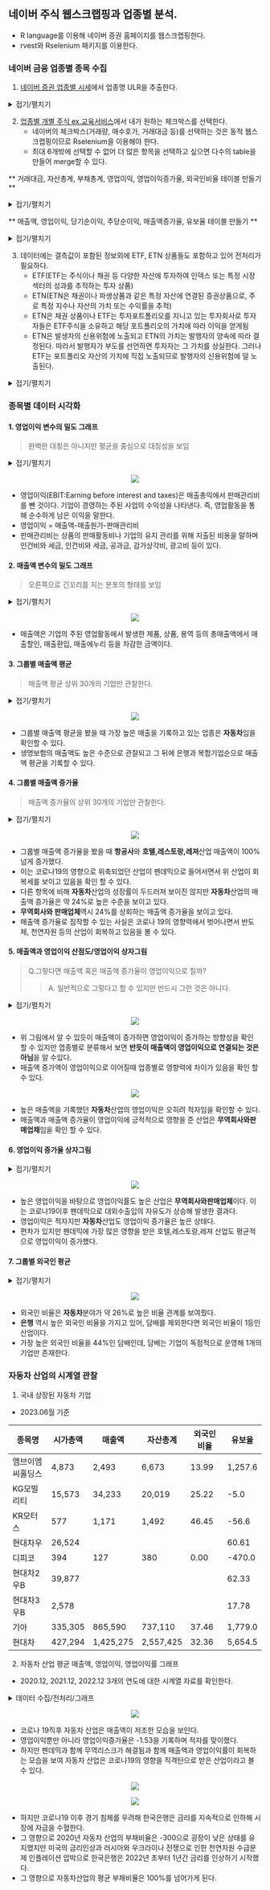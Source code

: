 ## 네이버 주식 웹스크랩핑과 업종별 분석.
- R language를 이용해 네이버 증권 홈페이지를 웹스크랩핑한다.
- rvest와 Rselenium 패키지를 이용한다.

### 네이버 금융 업종별 종목 수집
 1. [네이버 증권 업종별 시세](https://finance.naver.com/sise/sise_group.naver?type=upjong)에서 업종명 ULR을 추출한다.

<details>
  <summary>접기/펼치기</summary>
  
```r
#업종별 종목 주소
url <- "https://finance.naver.com/sise/sise_group.naver?type=upjong"
html <- read_html(url,encoding = "EUC-KR")

sise_gr <- html %>%
  html_nodes("table") %>%
  html_nodes("td") %>%
  html_nodes("a") %>%
  html_attr("href") %>%
  .[1:79]

sise1_gr <- paste0("https://finance.naver.com", sise_gr)
```
</details>
  
  2. [업종별 개별 주식 ex.교육서비스](https://finance.naver.com/sise/sise_group_detail.naver?type=upjong&no=290)에서 내가 원하는 체크박스를 선택한다.
     - 네이버의 체크박스(거래량, 매수호가, 거래대금 등)를 선택하는 것은 동적 웹스크랩핑이므로 Rselenium을 이용해야 한다.
     - 최대 6개밖에 선택할 수 없어 더 많은 항목을 선택하고 싶으면 다수의 table을 만들어 merge할 수 있다.
       
  ** 거래대금, 자산총계, 부채총계, 영업이익, 영업이익증가율, 외국인비율 테이블 만들기 **
  <details> 
  <summary>접기/펼치기</summary>
  
```r
# 거래대금, 자산총계, 부채총계, 영업이익, 영업이익증가율, 외국인비율 테이블 만들기
table1 <- c()
for (k in 1:length(sise1_gr)) {
  remDr$navigate(sise1_gr[k])
  # remDr$ screenshot (display = TRUE)
  
  
  # checked 속성이 있는 요소를 찾기 위한 XPath
  xpath <- '//input[@type="checkbox" and @checked]'
  
  # 요소 선택
  elements <- remDr$findElements(using = "xpath", value = xpath)
  
  # 선택된 요소의 checked 속성 제거
  for (element in elements) {
    remDr$executeScript("arguments[0].removeAttribute('checked')",
                        list(element))
  }
  
  # remDr$ screenshot (display = TRUE)
  
  
  for (i in c(3, 5, 10, 11, 15, 16)) {
    element_id <- paste0("option", i)
    checkbox <-
      remDr$findElement(
        using = "xpath",
        value = sprintf('//input[@type="checkbox" and @id="%s"]', element_id)
      )
    checkbox$clickElement()
  }
  
  # remDr$screenshot(display = TRUE)
  
  
  element <-
    remDr$findElement(using = "xpath", value = "/html/body/div[3]/div[2]/div[2]/div[3]/form/div/div/div/a[1]")
  
  
  if (!is.null(element)) {
    # 클릭
    element$clickElement()
  } else {
    # 요소가 없을 경우 처리
  }
  
  remDr$screenshot(display = TRUE)
  
  table_element <-
    remDr$findElement(using = "css", value = "#contentarea > div:nth-child(5) > table")
  
  table_html <- table_element$getPageSource()[[1]]
  
  # Extract the table data using CSS selector
  table_data <-
    read_html(table_html) %>%
    html_nodes("#contentarea > div:nth-child(5) > table") %>%
    html_table(fill = TRUE) %>%
    as.data.frame() %>%
    select(-토론실) %>%
    select(-Var.12)
  
  jong_mok <- read_html(table_html) %>%
    html_nodes("table") %>%
    html_nodes("td") %>%
    html_text() %>%
    .[2] %>%
    gsub("\\n|\\t", "", .)
  
  업종명 <-  matrix(jong_mok , nrow(table_data))
  
  df <- cbind(업종명, table_data)
  
  table1 <- rbind(table1, df)
  
}

# View(table1)

sise1_gr <- paste0("https://finance.naver.com", sise_gr)
```
</details>

** 매출액, 영업이익, 당기순이익, 주당순이익, 매출액증가율, 유보율 테이블 만들기 **

<details>

 <summary>접기/펼치기</summary>

```r
# table2 <- c()
for (k in 1:length(sise1_gr)) {
  remDr$navigate(sise1_gr[k])
  # remDr$ screenshot (display = TRUE)
  
  
  # checked 속성이 있는 요소를 찾기 위한 XPath
  xpath <- '//input[@type="checkbox" and @checked]'
  
  # 요소 선택
  elements <- remDr$findElements(using = "xpath", value = xpath)
  
  # 선택된 요소의 checked 속성 제거
  for (element in elements) {
    remDr$executeScript("arguments[0].removeAttribute('checked')",
                        list(element))
  }
  
  # remDr$ screenshot (display = TRUE)
  
  
  for (i in c(5, 17, 22, 23, 25, 27)) {
    element_id <- paste0("option", i)
    checkbox <-
      remDr$findElement(
        using = "xpath",
        value = sprintf('//input[@type="checkbox" and @id="%s"]', element_id)
      )
    checkbox$clickElement()
  }
  
  # remDr$screenshot(display = TRUE)
  
  
  element <-
    remDr$findElement(using = "xpath", value = "/html/body/div[3]/div[2]/div[2]/div[3]/form/div/div/div/a[1]")
  
  #
  if (!is.null(element)) {
    # 클릭
    element$clickElement()
  } else {
    # 요소가 없을 경우 처리
  }
  
  remDr$screenshot(display = TRUE)
  
  table_element <-
    remDr$findElement(using = "css", value = "#contentarea > div:nth-child(5) > table")
  
  
  table_html <- table_element$getPageSource()[[1]]
  
  # Extract the table data using CSS selector
  table_data <-
    read_html(table_html) %>%
    html_nodes("#contentarea > div:nth-child(5) > table") %>%
    html_table(fill = TRUE) %>%
    as.data.frame() %>%
    select(-토론실) %>%
    select(-Var.12)
  
  jong_mok <- read_html(table_html) %>%
    html_nodes("table") %>%
    html_nodes("td") %>%
    html_text() %>%
    .[2] %>%
    gsub("\\n|\\t", "", .)
  
  업종명 <-  matrix(jong_mok , nrow(table_data))
  
  df <- cbind(업종명, table_data)
  
  table2 <- rbind(table2, df)
  
}

# View(table2)
```
</details>

  3. 데이터에는 결측값이 포함된 정보외에 ETF, ETN 상품들도 포함하고 있어 전처리가 필요하다.
     - ETF(ETF는 주식이나 채권 등 다양한 자산에 투자하여 인덱스 또는 특정 시장 섹터의 성과를 추적하는 투자 상품)
     - ETN(ETN은 채권이나 파생상품과 같은 특정 자산에 연결된 증권상품으로, 주로 특정 지수나 자산의 가치 또는 수익률을 추적)
     - ETN은 채권 상품이나 ETF는 투자포트폴리오를 지니고 있는 투자회사로 투자자들은 ETF주식을 소유하고 해당 포트폴리오의 가치에 따라 이익을 얻게됨
     - ETN은 발생자의 신용위험에 노출되고 ETN의 가치는 발행자의 양속에 따라 결정된다. 따라서 발행자가 부도를 선언하면 투자자는 그 가치를 상실한다. 그러나 ETF는 포트폴리오 자산의 가치에 직접 노출되므로 발행자의 신용위험에 덜 노출된다.

<details>
  <summary>접기/펼치기</summary>

  ```r
table1_ad <- table1 %>%
  .[, c(1, 2, 6:11)] %>%
  filter(!영업이익 %in% c("", NA))

table_j <-
  as.data.frame(lapply(table1_ad, function(x)
    gsub(",", "", x))) # ,를 지우지 않으면 숫자로 인식을 못함.
```
</details>

### 종목별 데이터 시각화

#### 1. 영업이익 변수의 밀도 그래프
   > 완벽한 대칭은 아니지만 평균을 중심으로 대칭성을 보임
<details>
 <summary>접기/펼치기</summary>
 
```r
ggplot(data = table_j, aes(x = 영업이익)) +
  geom_density(fill = "steelblue", color = "black") +
  labs(x = "영업이익", y = "밀도", title = "영업이익 분포") +
  theme_minimal() +
  xlim(-1000, 1000)

```
</details>

<p align="center">
  <img src="https://github.com/baedabean/myrepo/blob/main/%EC%8A%A4%ED%81%AC%EB%A6%B0%EC%83%B7%202023-06-12%20%EC%98%A4%EC%A0%84%209.50.42.png?raw=true)https://github.com/baedabean/myrepo/blob/main/%EC%8A%A4%ED%81%AC%EB%A6%B0%EC%83%B7%202023-06-12%20%EC%98%A4%EC%A0%84%209.50.42.png?raw=true">
</p>

 - 영업이익(EBIT:Earning before interest and taxes)은 매출총익에서 판매관리비를 뺀 것이다. 기업이 경영하는 주된 사업의 수익성을 나타낸다. 즉, 영업활동을 통해 순수하게 남은 이익을 말한다.
 - 영업이익 = 매출액-매출원가-판매관리비
 - 판매관리비는 상품의 판매활동비나 기업의 유지 관리를 위해 지출된 비용을 말하며 인건비와 세금, 인건비와 세금, 공과금, 감가상각비, 광고비 등이 있다.

#### 2. 매출액 변수의 밀도 그래프
   > 오른쪽으로 긴꼬리를 지는 분포의 형태를 보임

<details>
   
 <summary>접기/펼치기</summary>
 
```r
# 매출액 변수의 밀도 그래프
ggplot(data = table_j, aes(x =매출액)) +
  geom_density(fill = "steelblue", color = "black") +
  labs(x = "매출액", y = "밀도", title = "매출액 분포") +
  theme_minimal() +
  xlim(0, 5000)
```
</details>

<p align="center">
  <img src="https://github.com/baedabean/myrepo/blob/main/%EC%8A%A4%ED%81%AC%EB%A6%B0%EC%83%B7%202023-06-12%20%EC%98%A4%EC%A0%84%209.50.53.png?raw=true">
</p>

- 매출액은 기업의 주된 영업활동에서 발생한 제품, 상품, 용역 등의 총매출액에서 매출할인, 매출환입, 매출에누리 등을 차감한 금액이다.

#### 3. 그룹별 매출액 평균
   > 매출액 평균 상위 30개의 기업만 관찰한다.

<details>
   
 <summary>접기/펼치기</summary>
 
```r
#그룹별 매출액 평균

group_30 <- table_j %>%
  group_by(업종명) %>%
  summarize(mean_매출액 = mean(매출액, na.rm = TRUE)) %>% 
  top_n(30, mean_매출) 

#막대그래프 그리기

ggplot(data = group_30 , aes(x = 업종명, y = mean_매출액, fill = 업종명)) +
  stat_summary(fun = "mean",
               geom = "bar",
              position = "dodge") +
  labs(x = "업종명", y = "매출액", title = "그룹별 매출액 평균") +
  theme_minimal() +
  theme(axis.text.x = element_text(angle = 45, hjust = 1))
```
</details>

<p align="center">
  <img src="https://github.com/baedabean/myrepo/blob/main/%EA%B7%B8%EB%A3%B9%EB%B3%84%20%EB%A7%A4%EC%B6%9C%EC%95%A1%20%ED%8F%89%EA%B7%A0.png?raw=true">
</p>

 - 그룹별 매출액 평균을 봤을 때 가장 높은 매출을 기록하고 있는 업종은 **자동차**임을 확인할 수 있다.
 - 생명보험의 매출액도 높은 수준으로 관찰되고 그 뒤에 은행과 복합기업순으로 매출액 평균을 기록할 수 있다.
   
#### 4. 그룹별 매출액 증가율
   > 매출액 증가율의 상위 30개의 기업만 관찰한다.

<details>
   
 <summary>접기/펼치기</summary>
 
```r
#그룹별 매출액 증가율
top_30_f <- table_j %>%
  group_by(업종명) %>%
  summarize(mean_매출액증가율 = mean(매출액증가율, na.rm = TRUE)) %>% 
  top_n(30, mean_매출액증가율) 

#막대그래프 그리기
ggplot(data = top_30 , aes(x = 업종명, y = mean_매출액증가율, fill = 업종명)) +
  stat_summary(fun = "mean",
               geom = "bar",
               position = "dodge") +
  labs(x = "업종명", y = "매출액 증가율", title = "그룹별 매출액 증가율") +
  theme_minimal() +
  theme(axis.text.x = element_text(angle = 45, hjust = 1))
```
</details>

<p align="center">
  <img src="https://github.com/baedabean/myrepo/blob/main/%EA%B7%B8%EB%A3%B9%EB%B3%84%20%EB%A7%A4%EC%B6%9C%EC%95%A1%20%EC%A6%9D%EA%B0%80%EC%9C%A8.png?raw=true">
</p>

- 그룹별 매출액 증가율을 봤을 때 **항공사**와 **호텔,레스토랑,레져**산업 매출액이 100% 넘게 증가했다.
- 이는 코로나19의 영향으로 위축되었던 산업이 펜데믹으로 들어서면서 위 산업이 회복세를 보이고 있음을 확인 할 수 있다.
- 다른 항목에 비해 **자동차**산업의 성장률이 두드러져 보이진 않지만 **자동차**산업의 매출액 증가율은 약 24%로 높은 수준을 보이고 있다.
- **무역회사와 판매업체**역시 24%를 상회하는 매출액 증가율을 보이고 있다.
- 매출액 증가율로 짐작할 수 있는 사실은 코로나 19의 영향력에서 벗어나면서 반도체, 천연자원 등의 산업이 회복하고 있음을 볼 수 있다.

#### 5. 매출액과 영업이익 산점도/영업이익 상자그림

   > Q.그렇다면 매출액 혹은 매출액 증가율이 영업이익으로 질까?
   >> A. 일반적으로 그렇다고 할 수 있지만 반드시 그런 것은 아니다.
   
  <details>
   
 <summary>접기/펼치기</summary>
 
```
#매출액 상위30개를 기준으로 영업이익률 table 작성

top_m_n <- top_30$업종명
top_m <- c()
for (i in 1:30) {
 top_m_table <-  table_j %>% 
    filter(업종명%in% top_m_n[i])
 top_m <- rbind(top_m, top_m_table)
}

#스캐터 플롯 그리기 
ggplot(data = table_j, aes(x = 매출액, y = 영업이익, color = 업종명)) +
 geom_point() +
 labs(x = "매출액", y = "영업이익", title = "매출액과 영업이익 관계") +
 geom_smooth(method = "lm", se=F) ## 그룹별 회귀선 추가

#상자그림 그리기
ggplot(data =  top_m, aes(x = 업종명, y = 영업이익, fill = 업종명)) +
  geom_boxplot() +
  labs(x = "업종명", y = "영업이익", title = "그룹별 매출액 비교") +
  theme(axis.text.x = element_text(angle = 45, hjust = 1)) +
  ylim(-1500, 1500)
```
</details>

<p align="center">
  <img src="https://github.com/baedabean/myrepo/blob/main/%E1%84%86%E1%85%A2%E1%84%8E%E1%85%AE%E1%86%AF%E1%84%8B%E1%85%A2%E1%86%A8%E1%84%80%E1%85%AA%20%E1%84%8B%E1%85%A7%E1%86%BC%E1%84%8B%E1%85%A5%E1%86%B8%E1%84%8B%E1%85%B5%E1%84%8B%E1%85%B5%E1%86%A8%E1%84%85%E1%85%B2%E1%86%AF%20%E1%84%89%E1%85%A1%E1%86%AB%E1%84%8C%E1%85%A5%E1%86%B7%E1%84%83%E1%85%A9%20%E1%84%87%E1%85%A9%E1%86%A8%E1%84%89%E1%85%A1%E1%84%87%E1%85%A9%E1%86%AB.png?raw=true">
</p>

- 위 그림에서 알 수 있듯이 매출액이 증가하면 영업이익이 증가하는 방향성을 확인 할 수 있지만 엽종별로 분류해서 보면 **반듯이 매출액이 영업이익으로 연결되는 것은 아님**을 알 수있다.
- 매출액 증가액이 영업이익으로 이어질때 업종별로 영향력에 차이가 있음을 확인 할 수 있다.

<p align="center">
  <img src="https://github.com/baedabean/myrepo/blob/main/%E1%84%80%E1%85%B3%E1%84%85%E1%85%AE%E1%86%B8%E1%84%87%E1%85%A7%E1%86%AF%20%E1%84%8B%E1%85%A7%E1%86%BC%E1%84%8B%E1%85%A5%E1%86%B8%E1%84%8B%E1%85%B5%E1%84%8B%E1%85%B5%E1%86%A8.png?raw=true">
</p>

- 높은 매출액을 기록했던 **자동차**산업의 영업이익은 오히려 적자임을 확인할 수 있다.
- 매출액과 매출액 증가율이 영업이익에 긍적적으로 영향을 준 산업은 **무역회사와판매업채**임을 확인 할 수 있다.

#### 6. 영업이익 증가율 상자그림
<details>
   
 <summary>접기/펼치기</summary>
 
```
#상자그림 그리기
ggplot(data = top_m, aes(x = 업종명, y = 영업이익증가율, fill = 업종명)) +
  geom_boxplot() +
  labs(x = "업종명", y = "영업이익증가율", title = "업종별 영업이익증가율 상자그림")+
  theme_minimal() +
  theme(axis.text.x = element_text(angle = 45, hjust = 1))+
  ylim(-200,200)
```
</details>

<p align="center">
  <img src="https://github.com/baedabean/myrepo/blob/main/%E1%84%8B%E1%85%A7%E1%86%BC%E1%84%8B%E1%85%A5%E1%86%B8%E1%84%8B%E1%85%B5%E1%84%8B%E1%85%B5%E1%86%A8%20%E1%84%8C%E1%85%B3%E1%86%BC%E1%84%80%E1%85%A1%E1%84%8B%E1%85%B2%E1%86%AF%20%E1%84%89%E1%85%A1%E1%86%BC%E1%84%8C%E1%85%A1%E1%84%80%E1%85%B3%E1%84%85%E1%85%B5%E1%86%B7.png?raw=true">
</p>

- 높은 영업이익을 바탕으로 영업이익률도 높은 산업은 **무역회사와판매업체**이다. 이는 코로나19이후 펜데믹으로 대외수출입의 자유도가 상승해 발생한 결과다.
- 영업이익은 적자지만 **자동차**산업도 영업이익 증가율은 높은 상태다.
- 편차가 있지만 펜데믹에 가장 많은 영향을 받은 호텔,레스토랑,레져 산업도 평균적으로 영업이익이 증가했다.

#### 7. 그룹별 외국인 평균
   
<details>
   
 <summary>접기/펼치기</summary>
 
```
# 그룹별 외국인 평균
top_30_f <- table_j %>%
  group_by(업종명) %>%
  summarize(mean_외국인비율 = mean(외국인비율, na.rm = TRUE)) %>% 
  top_n(30, mean_외국인비율)

#막대그래프 그리기
ggplot(data = top_30_f , aes(x = 업종명, y = mean_외국인비율, fill = 업종명)) +
  stat_summary(fun = "mean",
               geom = "bar",
               position = "dodge") +
  labs(x = "업종명", y = "외국인 비율", title = "그룹별 외국인 비율") +
  theme_minimal() +
  theme(axis.text.x = element_text(angle = 45, hjust = 1))

```
</details>


<p align="center">
  <img src="https://github.com/baedabean/myrepo/blob/main/%EA%B7%B8%EB%A3%B9%EB%B3%84%20%EC%99%B8%EA%B5%AD%EC%9D%B8%20%EB%B9%84%EC%9C%A8.png?raw=true">
</p>

- 외국인 비율은 **자동차**분야가 약 26%로 높은 비율 관계를 보여줬다.
- **은행** 역시 높은 외국인 비율을 가지고 있어, 담배를 제외한다면 외국인 비율이 1등인 산업이다.
- 가장 높은 외국인 비율을 44%인 담배인데, 담배는 기업이 독점적으로 운영해 1개의 기업만 존재한다.

### 자동차 산업의 시계열 관찰

1. 국내 상장된 자동차 기업
- 2023.06월 기준

| 종목명 | 시가총액 | 매출액 | 자산총계 | 외국인비율 | 유보율 |
|----- |-----   | -----| ----- | ----- | ----- |
| 엠브이엠씨홀딩스 |  4,873 | 2,493|6,673 |13.99|1,257.6|
| KG모빌리티 |15,573 | 34,233|    20,019|      25.22|    -5.0|
|KR모터스        | 577   |1,171  |    1,492 |   46.45|   -56.6|
|현대차우         |26,524|       |              | |60.61        |
|디피코          | 394   | 127   |     380      | 0.00 | -470.0|
|현대차2우B       | 39,877|       |              |   |62.33     |   
|현대차3우B      | 2,578|        |         |   |17.78|        
|기아          | 335,305|865,590 |  737,110      |37.46 |1,779.0|
|현대차         |427,294 |1,425,275| 2,557,425      |32.36| 5,654.5|

2. 자동차 산업 평균 매출액, 영업이익, 영업이익률 그래프
- 2020.12, 2021.12, 2022.12 3개의 연도에 대한 시계열 자료를 확인한다.

<details>
<summary>데이터 수집/전처리/그래프</summary>
 
```r
# 기업의 실적분석 table을 수집하는 함수
perf_table <- function(code) {
  base_url <- "https://finance.naver.com/item/main.naver?code="
  url <- paste0(base_url, code)
  
  table <- read_html(url, encoding = "euc-kr") %>%
    html_nodes("table.tb_type1.tb_num") %>%
    html_table()
  
  table1 <- as.data.frame(table[[1]])
  table2 <- table1[-c(1, 2),]
  
  # Replace commas with spaces and convert to numeric
  table3 <-
    data.frame(matrix(ncol = ncol(table2), nrow = nrow(table2)))
  
  for (i in 2:ncol(table2)) {
    table3[, i - 1] <- gsub(",", "", table2[, i]) %>%
      as.numeric()
  }
  
  rownames(table3) <-
    c(
      "매출액",
      "영업이익",
      "당기순이익",
      "영업이익률",
      "순이익률",
      "ROE(지배주주)",
      "부채비율",
      "당좌비율",
      "유보율",
      "EPS(원)",
      "PER(배)",
      "BPS(원)",
      "PBR(배)",
      "주당배당금(원)",
      "시가배당률",
      "배당성향"
    )
  colnames(table3) <-
    c(
      "2020.12",
      "2021.12",
      "2022.12",
      "2023.12(E)",
      "2022.03",
      "2022.06",
      "2022.09",
      "2022.12",
      "2023.03",
      "2023.06(E)"
    )
  
  return(table3)
}
}

```

```r
# 900140(엘브이엠씨홀딩스), 000040(KR모터스), 003620(KG모빌리티), 000270(기아), 005380(현대차)
code <- c("900140", "000040", "003620", "000270", "005380")

table <- rbind(
  perf_table(code[1]),
  perf_table(code[2]),
  perf_table(code[3]),
  perf_table(code[4]),
  perf_table(code[5])
)
# view(table)

매출액 <- table[seq(1, 80, 16), ]
영업이익 <- table[seq(2, 80, 16),]
영업이익률 <- table[seq(4, 80, 16), ]
부채비율 <- table[seq(7, 80, 16), ]

mean_매출액 <- colMeans(매출액, na.rm = TRUE) %>%
  .[1:3]
mean_영업이익 <- colMeans(영업이익, na.rm = TRUE) %>%
  .[1:3]
mean_영업이익률 <- colMeans(영업이익률, na.rm = TRUE) %>%
  .[1:3]
mean_부채비율 <- colMeans(부채비율, na.rm = TRUE) %>%
  .[1:3]
time <- c("2020.12", "2021.12", "2022.12")

data <- data.frame(
  time = c("2020.12", "2021.12", "2022.12"),
  mean_매출액 = mean_매출액,
  mean_영업이익 = mean_영업이익,
  mean_영업이익률 = mean_영업이익률,
  mean_부채비율 = mean_부채비율
)
```
 
```r
# 자동차 산업 평균 매출액 그래프 (2020~2022)
plot1 <- ggplot(data) +
  geom_point(aes(x = time, y = mean_매출액), size = 3) +
  geom_line(aes(x = time, y = mean_매출액, group = 1)) +
  labs(x = "Year", y = "Mean Value") +
  ggtitle("자동차 산업 매출액 평균") +
  theme(text = element_text(family = "NanumGothic"))

# 자동차 산업 평균 영업이익 그래프 (2020~2022)
plot2 <- ggplot(data) +
  geom_point(aes(x = time, y = mean_영업이익), size = 3) +
  geom_line(aes(x = time, y = mean_영업이익, group = 1)) +
  labs(x = "Year", y = "Mean Value") +
  ggtitle("자동차 산업 영업이익 평균") +
  theme(text = element_text(family = "NanumGothic"))

# 자동차 산업 평균 영업이익률 그래프 (2020~2022)
plot3 <- ggplot(data) +
  geom_point(aes(x = time, y = mean_영업이익률), size = 3) +
  geom_line(aes(x = time, y = mean_영업이익률, group = 1)) +
  labs(x = "Year", y = "Mean Value", color = "Variable") +
  ggtitle("자동차 산업 영업이익률 평균") +
  theme(text = element_text(family = "NanumGothic"))

# library(gridExtra)
grid.arrange(plot1, plot2, plot3, ncol = 3)

```

</details>

<p align="center">
  <img src="https://github.com/baedabean/myrepo/blob/main/Rplot07.png?raw=true">
</p>

- 코로나 19직후 자동차 산업은 매출액이 저조한 모습을 보인다.
- 영업이익뿐만 아니라 영업이익증가율은 -1.53을 기록하며 적자를 맞이했다.
- 하지만 펜데믹과 함께 무역리스크가 해결됨과 함께 매출액과 영업이익률이 회복하는 모습을 보여 자동차 산업은 코로나19의 영향을 직격탄으로 받은 산업이라고 볼 수 있다.


<p align="center">
  <img src="https://github.com/baedabean/myrepo/blob/main/%E1%84%89%E1%85%B3%E1%84%8F%E1%85%B3%E1%84%85%E1%85%B5%E1%86%AB%E1%84%89%E1%85%A3%E1%86%BA%202023-06-23%20%E1%84%8B%E1%85%A9%E1%84%92%E1%85%AE%203.45.35.png?raw=true">
</p>

<p align="center">
  <img src="https://github.com/baedabean/myrepo/blob/main/Rplot04.png?raw=true">
</p>

- 하지만 코로나19 이후 경기 침체를 우려해 한국은행은 금리를 지속적으로 인하해 시장에 자금을 수혈한다.
- 그 영향으로 2020년 자동차 산업의 부채비율은 -300으로 굉장이 낮은 상태를 유지했지만 미국의 금리인상과 러시아와 우크라이나 전쟁으로 인한 천연자원 수급문제 인플레이션 압박으로 한국은행은 2022년 초부터 1년간 금리를 인상하기 시작했다.
- 그 영향으로 자동차산업의 평균 부채비율은 100%를 넘어가게 된다.
  

